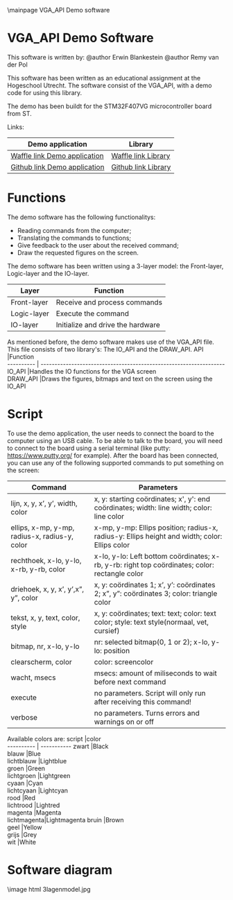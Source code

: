 \mainpage VGA_API Demo software
# VGA_API Demo Software

This software is written by:
@author Erwin Blankestein
@author Remy van der Pol

This software has been written as an educational assignment at the Hogeschool Utrecht.
The software consist of the VGA_API, with a demo code for using this library.

The demo has been buildt for the STM32F407VG microcontroller board from ST. 




Links:

Demo application      |Library                         
---------- | ---------------------------------
[Waffle link Demo application](https://waffle.io/Asalways2/VGAlibraries/join) | [Waffle link Library](https://waffle.io/Asalways2/VGAapplicatie/join)  
[Github link Demo application](https://github.com/Asalways2/VGAapplicatie/tree/Test) | [Github link Library](https://github.com/Asalways2/VGAlibraries/tree/develop2) 



# Functions
The demo software has the following functionalitys:

<UL>
<LI>Reading commands from the computer;</LI>
<LI>Translating the commands to functions;</LI>
<LI>Give feedback to the user about the received command;</LI>
<LI>Draw the requested figures on the screen.</LI>
</UL>

The demo software has been written using a 3-layer model: the Front-layer, Logic-layer and the IO-layer.

Layer      |Function                         
---------- | ---------------------------------
Front-layer|Receive and process commands
Logic-layer|Execute the command
IO-layer   |Initialize and drive the hardware 

As mentioned before, the demo software makes use of the VGA_API file. This file consists of two library's: The IO_API and the DRAW_API.
API        |Function                                                           
---------- | ------------------------------------------------------------------
IO_API     |Handles the IO functions for the VGA screen                        
DRAW_API   |Draws the figures, bitmaps and text on the screen using the IO_API

# Script
To use the demo application, the user needs to connect the board to the computer using an USB cable. To be able to talk to the board, you will need to connect to the board using a serial terminal (like putty: https://www.putty.org/ for example).
After the board has been connected, you can use any of the following supported commands to put something on the screen:

Command                                          |Parameters                                                                                     
-------------------------------------------------| --------------------------------------------------------------------------------------------- 
lijn, x, y, x’, y’, width, color                 |x, y: starting coördinates; x', y': end coördinates; width: line width; color: line color      
ellips, x-mp, y-mp, radius-x, radius-y, color    |x-mp, y-mp: Ellips position; radius-x, radius-y: Ellips height and width; color: Ellips color  
rechthoek, x-lo, y-lo, x-rb, y-rb, color         |x-lo, y-lo: Left bottom coördinates; x-rb, y-rb: right top coördinates; color: rectangle color    
driehoek, x, y, x’, y’,x”, y”, color             |x, y: coördinates 1; x’, y’: coördinates 2; x”, y”: coördinates 3; color: triangle color       
tekst, x, y, text, color, style                  |x, y: coördinates; text: text; color: text color; style: text style(normaal, vet, cursief)     
bitmap, nr, x-lo, y-lo                           |nr: selected bitmap(0, 1 or 2); x-lo, y-lo: position                                           
clearscherm, color                               |color: screencolor                                                                             
wacht, msecs                                     |msecs: amount of miliseconds to wait before next command                                       
execute											 |no parameters. Script will only run after receiving this command!                              
verbose                                          |no parameters. Turns errors and warnings on or off                                             

Available colors are:
script      |color        
----------  | ----------- 
zwart       |Black        
blauw       |Blue         
lichtblauw  |Lightblue    
groen       |Green        
lichtgroen  |Lightgreen   
cyaan       |Cyan         
lichtcyaan  |Lightcyan    
rood        |Red          
lichtrood   |Lightred     
magenta     |Magenta      
lichtmagenta|Lightmagenta 
bruin       |Brown        
geel        |Yellow       
grijs       |Grey         
wit         |White        




# Software diagram
\image html 3lagenmodel.jpg



